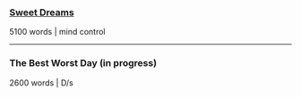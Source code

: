 
### [Sweet Dreams](https://ryanxgrace.github.io/Stories/sweet_dreams.html)
5100 words | mind control

---

### The Best Worst Day (in progress)
2600 words | D/s

